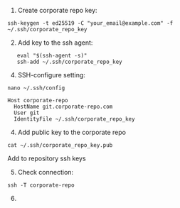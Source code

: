 1. Create corporate repo key:

``ssh-keygen -t ed25519 -C "your_email@example.com" -f ~/.ssh/corporate_repo_key``

2. Add key to the ssh agent:

```
   eval "$(ssh-agent -s)"
   ssh-add ~/.ssh/corporate_repo_key
```

4. SSH-configure setting:

``nano ~/.ssh/config``

```
Host corporate-repo
  HostName git.corporate-repo.com
  User git
  IdentityFile ~/.ssh/corporate_repo_key
```
4. Add public key to the corporate repo

``cat ~/.ssh/corporate_repo_key.pub``

Add to repository ssh keys

5. Check connection:

``ssh -T corporate-repo``

6. 

